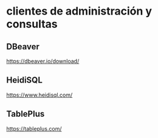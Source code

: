 # clientes de administración y consultas

## DBeaver
https://dbeaver.io/download/

## HeidiSQL
https://www.heidisql.com/

## TablePlus
https://tableplus.com/

